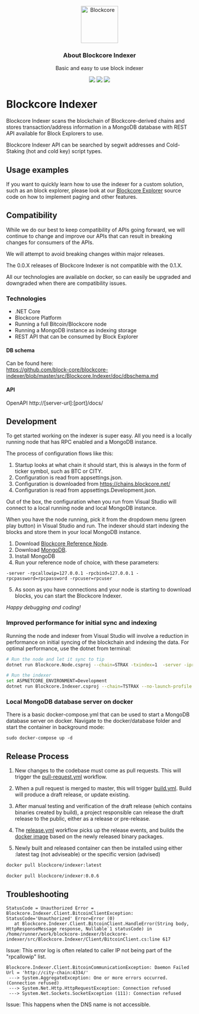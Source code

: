<p align="center">
  <p align="center">
    <img src="https://avatars3.githubusercontent.com/u/53176002?s=200&v=4" height="100" alt="Blockcore" />
  </p>
  <h3 align="center">
    About Blockcore Indexer
  </h3>
  <p align="center">
    Basic and easy to use block indexer
  </p>
  <p align="center">
      <a href="https://github.com/block-core/blockcore-indexer/actions"><img src="https://github.com/block-core/blockcore-indexer/workflows/Pull%20Request/badge.svg" /></a>
      <a href="https://github.com/block-core/blockcore-indexer/actions"><img src="https://github.com/block-core/blockcore-indexer/workflows/Build%20and%20Release%20Binaries/badge.svg" /></a>
      <a href="https://github.com/block-core/blockcore-indexer/actions"><img src="https://github.com/block-core/blockcore-indexer/workflows/Build%20and%20Release%20Docker%20Image/badge.svg" /></a>
  </p>
</p>

# Blockcore Indexer

Blockcore Indexer scans the blockchain of Blockcore-derived chains and stores transaction/address information in a MongoDB database with REST API available for Block Explorers to use.

Blockcore Indexer API can be searched by segwit addresses and Cold-Staking (hot and cold key) script types.

## Usage examples

If you want to quickly learn how to use the indexer for a custom solution, such as an block explorer, please look at our [Blockcore Explorer](https://github.com/block-core/blockcore-explorer) source code on how to implement paging and other features.

## Compatibility

While we do our best to keep compatibility of APIs going forward, we will continue to change and improve our APIs that can result in breaking changes for consumers of the APIs.

We will attempt to avoid breaking changes within major releases.

The 0.0.X releases of Blockcore Indexer is not compatible with the 0.1.X.

All our technologies are available on docker, so can easily be upgraded and downgraded when there are compatibility issues.

### Technologies
- .NET Core
- Blockcore Platform
- Running a full Bitcoin/Blockcore node
- Running a MongoDB instance as indexing storage
- REST API that can be consumed by Block Explorer

#### DB schema
Can be found here:  
https://github.com/block-core/blockcore-indexer/blob/master/src/Blockcore.Indexer/doc/dbschema.md

#### API
OpenAPI http://[server-url]:[port]/docs/

## Development

To get started working on the indexer is super easy. All you need is a locally running node that has RPC enabled and a MongoDB instance.

The process of configuration flows like this:

1. Startup looks at what chain it should start, this is always in the form of ticker symbol, such as BTC or CITY.
2. Configuration is read from appsettings.json.
3. Configuration is downloaded from https://chains.blockcore.net/
4. Configuration is read from appsettings.Development.json.

Out of the box, the configuration when you run from Visual Studio will connect to a local running node and local MongoDB instance.

When you have the node running, pick it from the dropdown menu (green play button) in Visual Studio and run. The indexer should start indexing the blocks and store them in your local MongoDB instance.

1. Download [Blockcore Reference Node](https://github.com/block-core/blockcore-nodes/releases).
2. Download [MongoDB](https://www.mongodb.com/).
3. Install MongoDB
4. Run your reference node of choice, with these parameters: 

```
-server -rpcallowip=127.0.0.1 -rpcbind=127.0.0.1 -rpcpassword=rpcpassword -rpcuser=rpcuser
```

5. As soon as you have connections and your node is starting to download blocks, you can start the Blockcore Indexer.

*Happy debugging and coding!*

### Improved performance for initial sync and indexing

Running the node and indexer from Visual Studio will involve a reduction in performance on initial syncing of the blockchain and indexing the data. For optimal performance, 
use the dotnet from terminal:

```sh
# Run the node and let it sync to tip
dotnet run Blockcore.Node.csproj --chain=STRAX -txindex=1  -server -iprangefiltering=0 -rpcallowip=127.0.0.1 -rpcbind=127.0.0.1 -rpcpassword=rpcpassword -rpcuser=rpcuser -testnet

# Run the indexer
set ASPNETCORE_ENVIRONMENT=Development
dotnet run Blockcore.Indexer.csproj --chain=TSTRAX --no-launch-profile
```

### Local MongoDB database server on docker

There is a basic docker-compose.yml that can be used to start a MongoDB database server on docker. Navigate to the docker/database folder and start the container in background mode:

```
sudo docker-compose up -d
```

## Release Process

1. New changes to the codebase must come as pull requests. This will trigger the [pull-request.yml](.github/workflows/pull-request.yml) workflow.

2. When a pull request is merged to master, this will trigger [build.yml](.github/workflows/build.yml). Build will produce a draft release, or update existing.

3. After manual testing and verification of the draft release (which contains binaries created by build), a project responsible can release the draft release to the public, either as a release or pre-release.

4. The [release.yml](.github/workflows/release.yml) workflow picks up the release events, and builds the [docker image](src/Blockcore.Indexer/Dockerfile.Release) based on the newly released binary packages.

5. Newly built and released container can then be installed using either :latest tag (not adviseable) or the specific version (advised)

```sh
docker pull blockcore/indexer:latest
```

```sh
docker pull blockcore/indexer:0.0.6
```

## Troubleshooting


```
StatusCode = Unauthorized Error =  Blockcore.Indexer.Client.BitcoinClientException: StatusCode='Unauthorized' Error=Error (0)
   at Blockcore.Indexer.Client.BitcoinClient.HandleError(String body, HttpResponseMessage response, Nullable`1 statusCode) in /home/runner/work/blockcore-indexer/blockcore-indexer/src/Blockcore.Indexer/Client/BitcoinClient.cs:line 617
```

Issue: This error log is often related to caller IP not being part of the "rpcallowip" list.


```
Blockcore.Indexer.Client.BitcoinCommunicationException: Daemon Failed Url = 'http://city-chain:4334/'
 ---> System.AggregateException: One or more errors occurred. (Connection refused)
 ---> System.Net.Http.HttpRequestException: Connection refused
 ---> System.Net.Sockets.SocketException (111): Connection refused
```

Issue: This happens when the DNS name is not accessible.
